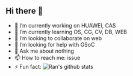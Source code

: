 ## Hi there 👋

<!--
**spencergotowork/spencergotowork** is a ✨ _special_ ✨ repository because its `README.md` (this file) appears on your GitHub profile.

Here are some ideas to get you started:

- 🔭 I’m currently working on ...
- 🌱 I’m currently learning ...
- 👯 I’m looking to collaborate on ...
- 🤔 I’m looking for help with ...
- 💬 Ask me about ...
- 📫 How to reach me: ...
- 😄 Pronouns: ...
- ⚡ Fun fact: ...
-->
- 🔭 I’m currently working on HUAWEI, CAS
- 🌱 I’m currently learning OS, CG, CV, DB, WEB
- 👯 I’m looking to collaborate on web
- 🤔 I’m looking for help with GSoC
- 💬 Ask me about nothing
- 📫 How to reach me: issue
- ⚡ Fun fact: 
![Ran's github stats](https://github-readme-stats.vercel.app/api?username=spencergotowork&show_icons=true&theme=radical)
